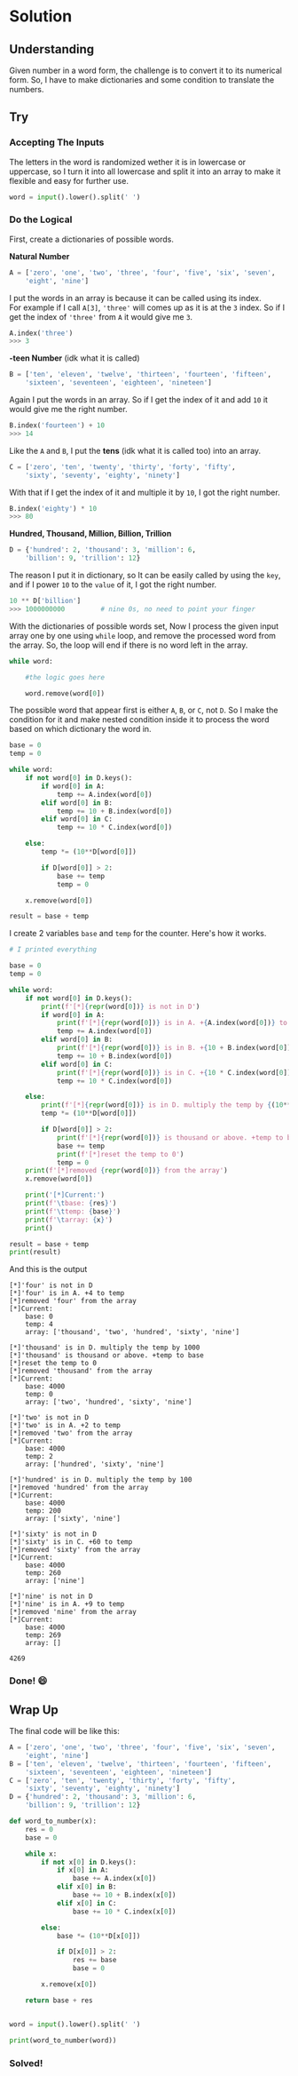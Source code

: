# Solution

## Understanding
Given number in a word form, the challenge is to convert it to its numerical form. So, I have to make dictionaries and some condition to translate the numbers.

## Try

### Accepting The Inputs
The letters in the word is randomized wether it is in lowercase or uppercase, so I turn it into all lowercase and split it into an array to make it flexible and easy for further use.
```python
word = input().lower().split(' ')
```
### Do the Logical
First, create a dictionaries of possible words.

**Natural Number**
```python
A = ['zero', 'one', 'two', 'three', 'four', 'five', 'six', 'seven',
    'eight', 'nine']
```
I put the words in an array is because it can be called using its index.\
For example if I call `A[3]`, `'three'` will comes up as it is at the `3` index. So if I get the index of `'three'` from `A` it would give me `3`.
```python
A.index('three')
>>> 3
```

**-teen Number** (idk what it is called)
```python
B = ['ten', 'eleven', 'twelve', 'thirteen', 'fourteen', 'fifteen',
    'sixteen', 'seventeen', 'eighteen', 'nineteen']
```
Again I put the words in an array. So if I get the index of it and add `10` it would give me the right number.
```python
B.index('fourteen') + 10
>>> 14
```

Like the `A` and `B`, I put the **tens** (idk what it is called too) into an array.
```python
C = ['zero', 'ten', 'twenty', 'thirty', 'forty', 'fifty',
    'sixty', 'seventy', 'eighty', 'ninety']
```
With that if I get the index of it and multiple it by `10`, I got the right number.
```python
B.index('eighty') * 10
>>> 80
```
**Hundred, Thousand, Million, Billion, Trillion**
```python
D = {'hundred': 2, 'thousand': 3, 'million': 6,
    'billion': 9, 'trillion': 12}
```
The reason I put it in dictionary, so It can be easily called by using the `key`, and if I power `10` to the `value` of it, I got the right number.
```python
10 ** D['billion']
>>> 1000000000         # nine 0s, no need to point your finger
```

With the dictionaries of possible words set, Now I process the given input array one by one using `while` loop, and remove the processed word from the array. So, the loop will end if there is no word left in the array.
```python
while word:

    #the logic goes here

    word.remove(word[0])
```

The possible word that appear first is either `A`, `B`, or `C`, not `D`. So I make the condition for it and make nested condition inside it to process the word based on which dictionary the word in.
```python
base = 0
temp = 0

while word:
    if not word[0] in D.keys():
        if word[0] in A:
            temp += A.index(word[0])
        elif word[0] in B:
            temp += 10 + B.index(word[0])
        elif word[0] in C:
            temp += 10 * C.index(word[0])

    else:
        temp *= (10**D[word[0]])

        if D[word[0]] > 2:
            base += temp
            temp = 0

    x.remove(word[0])

result = base + temp
```
I create 2 variables `base` and `temp` for the counter.
Here's how it works.
```python
# I printed everything

base = 0
temp = 0

while word:
    if not word[0] in D.keys():
        print(f'[*]{repr(word[0])} is not in D')
        if word[0] in A:
            print(f'[*]{repr(word[0])} is in A. +{A.index(word[0])} to temp')
            temp += A.index(word[0])
        elif word[0] in B:
            print(f'[*]{repr(word[0])} is in B. +{10 + B.index(word[0])} to temp')
            temp += 10 + B.index(word[0])
        elif word[0] in C:
            print(f'[*]{repr(word[0])} is in C. +{10 * C.index(word[0])} to temp')
            temp += 10 * C.index(word[0])

    else:
        print(f'[*]{repr(word[0])} is in D. multiply the temp by {(10**D[word[0]])}')
        temp *= (10**D[word[0]])

        if D[word[0]] > 2:
            print(f'[*]{repr(word[0])} is thousand or above. +temp to base')
            base += temp
            print(f'[*]reset the temp to 0')
            temp = 0
    print(f'[*]removed {repr(word[0])} from the array')
    x.remove(word[0])

    print('[*]Current:')
    print(f'\tbase: {res}')
    print(f'\ttemp: {base}')
    print(f'\tarray: {x}')
    print()

result = base + temp
print(result)
```
And this is the output
```
[*]'four' is not in D
[*]'four' is in A. +4 to temp
[*]removed 'four' from the array
[*]Current:
    base: 0
    temp: 4
    array: ['thousand', 'two', 'hundred', 'sixty', 'nine']

[*]'thousand' is in D. multiply the temp by 1000
[*]'thousand' is thousand or above. +temp to base
[*]reset the temp to 0
[*]removed 'thousand' from the array
[*]Current:
    base: 4000
    temp: 0
    array: ['two', 'hundred', 'sixty', 'nine']

[*]'two' is not in D
[*]'two' is in A. +2 to temp
[*]removed 'two' from the array
[*]Current:
    base: 4000
    temp: 2
    array: ['hundred', 'sixty', 'nine']

[*]'hundred' is in D. multiply the temp by 100
[*]removed 'hundred' from the array
[*]Current:
    base: 4000
    temp: 200
    array: ['sixty', 'nine']

[*]'sixty' is not in D
[*]'sixty' is in C. +60 to temp
[*]removed 'sixty' from the array
[*]Current:
    base: 4000
    temp: 260
    array: ['nine']

[*]'nine' is not in D
[*]'nine' is in A. +9 to temp
[*]removed 'nine' from the array
[*]Current:
    base: 4000
    temp: 269
    array: []

4269
```

### Done! :smile:

## Wrap Up
The final code will be like this:
```python
A = ['zero', 'one', 'two', 'three', 'four', 'five', 'six', 'seven',
    'eight', 'nine']
B = ['ten', 'eleven', 'twelve', 'thirteen', 'fourteen', 'fifteen',
    'sixteen', 'seventeen', 'eighteen', 'nineteen']
C = ['zero', 'ten', 'twenty', 'thirty', 'forty', 'fifty',
    'sixty', 'seventy', 'eighty', 'ninety']
D = {'hundred': 2, 'thousand': 3, 'million': 6,
    'billion': 9, 'trillion': 12}

def word_to_number(x):
    res = 0
    base = 0

    while x:
        if not x[0] in D.keys():
            if x[0] in A:
                base += A.index(x[0])
            elif x[0] in B:
                base += 10 + B.index(x[0])
            elif x[0] in C:
                base += 10 * C.index(x[0])

        else:
            base *= (10**D[x[0]])

            if D[x[0]] > 2:
                res += base
                base = 0

        x.remove(x[0])

    return base + res


word = input().lower().split(' ')

print(word_to_number(word))
```

### Solved!